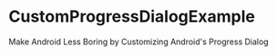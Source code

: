 CustomProgressDialogExample
===========================

Make Android Less Boring by Customizing Android's Progress Dialog
